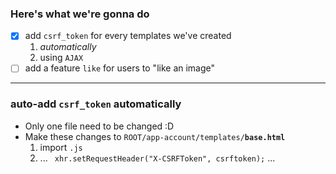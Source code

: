
### Here's what we're gonna do
- [x] add ```csrf_token``` for every templates we've created 
    1. *automatically*
    2. using ```AJAX```
- [ ] add a feature ```like``` for users to "like an image"

------- 

### auto-add ```csrf_token``` automatically 
- Only one file need to be changed :D
- Make these changes to ```ROOT/app-account/templates/```**```base.html```**
    1. import ```.js``` 
    2. ...  ``` xhr.setRequestHeader("X-CSRFToken", csrftoken);```  ...